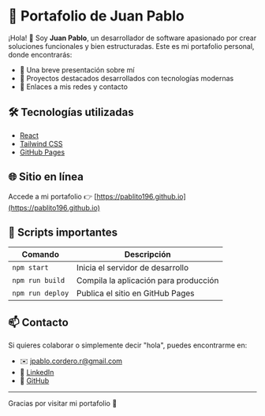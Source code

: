 # 💼 Portafolio de Juan Pablo

¡Hola! 👋 Soy **Juan Pablo**, un desarrollador de software apasionado por crear soluciones funcionales y bien estructuradas. Este es mi portafolio personal, donde encontrarás:

- 📸 Una breve presentación sobre mí
- 🚀 Proyectos destacados desarrollados con tecnologías modernas
- 🔗 Enlaces a mis redes y contacto

## 🛠️ Tecnologías utilizadas

- [React](https://reactjs.org/)
- [Tailwind CSS](https://tailwindcss.com/)
- [GitHub Pages](https://pages.github.com/)

## 🌐 Sitio en línea

Accede a mi portafolio 👉 [https://pablito196.github.io](https://pablito196.github.io)

## 🧰 Scripts importantes

| Comando         | Descripción                             |
|-----------------|-----------------------------------------|
| `npm start`     | Inicia el servidor de desarrollo        |
| `npm run build` | Compila la aplicación para producción   |
| `npm run deploy`| Publica el sitio en GitHub Pages        |

## 📫 Contacto

Si quieres colaborar o simplemente decir "hola", puedes encontrarme en:

- ✉️ jpablo.cordero.r@gmail.com
- 💼 [LinkedIn](https://www.linkedin.com/in/juan-pablo-cordero-romero-617a62155/)
- 🐙 [GitHub](https://github.com/pablito196)

---

Gracias por visitar mi portafolio 🙌
